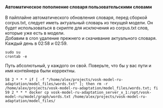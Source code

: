 #### Автоматическое пополнение словаря пользовательскими словами
В пайплайне автоматического обновления словаря, перед сборкой corpus.txt, следует иметь актуальный словарь из текущей модели. Он будет использоваться в скрипте для исключения из corpus.txt слов, которые уже есть в модели.   
Добавим в cron удаление прежнего и скачивание актуального словаря. Каждый день в 02:58 и 02:59.   
```
sudo su
crontab -e
```
Путь абсолютьный, у каждого он свой. Поверьте, что бы у вас пути и имя контейнера были корректны.
```
58 2 * * * if [ -f "/home/alex/projects/vosk-model-ru-adaptation/model_files/words.txt" ]; then rm -r /home/alex/projects/vosk-model-ru-adaptation/model_files/words.txt; fi
59 2 * * * docker cp vosk-model-ru-adaptation_server_x_1:/opt/vosk-model-ru/model/graph/words.txt /home/alex/projects/vosk-model-ru-adaptation/model_files/
```